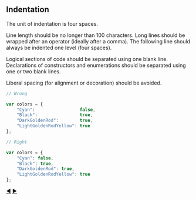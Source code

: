 ## Indentation

The unit of indentation is four spaces.

Line length should be no longer than 100 characters.
Long lines should be wrapped after an operator (ideally after a comma).
The following line should always be indented one level (four spaces).

Logical sections of code should be separated using one blank line.
Declarations of constructors and enumerations should be separated using one or two blank lines.

Liberal spacing (for alignment or decoration) should be avoided.

```javascript
// Wrong

var colors = {
    "Cyan":                 false,
    "Black":                true,
    "DarkGoldenRod":        true,
    "LightGoldenRodYellow": true
};

// Right

var colors = {
    "Cyan": false,
    "Black": true,
    "DarkGoldenRod": true,
    "LightGoldenRodYellow": true
};
```

[:arrow_backward:](naming.md) [:arrow_forward:](primitives.md)